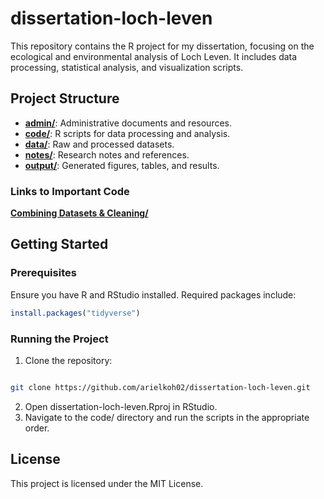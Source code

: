 # dissertation-loch-leven

This repository contains the R project for my dissertation, focusing on the ecological and environmental analysis of Loch Leven. It includes data processing, statistical analysis, and visualization scripts.

## Project Structure

- [**admin/**](https://github.com/arielkoh02/dissertation-loch-leven/tree/main/admin): Administrative documents and resources.
- [**code/**](https://github.com/arielkoh02/dissertation-loch-leven/tree/main/code): R scripts for data processing and analysis.
- [**data/**](https://github.com/arielkoh02/dissertation-loch-leven/tree/main/data): Raw and processed datasets.
- [**notes/**](https://github.com/arielkoh02/dissertation-loch-leven/tree/main/notes): Research notes and references.
- [**output/**](https://github.com/arielkoh02/dissertation-loch-leven/tree/main/output): Generated figures, tables, and results.

### Links to Important Code
[**Combining Datasets & Cleaning/**](https://arielkoh02.github.io/dissertation-loch-leven/complete-code.html)

## Getting Started

### Prerequisites

Ensure you have R and RStudio installed. Required packages include:

```R
install.packages("tidyverse")
```

### Running the Project
1. Clone the repository:​
```bash

git clone https://github.com/arielkoh02/dissertation-loch-leven.git
```
2. Open dissertation-loch-leven.Rproj in RStudio.
3. Navigate to the code/ directory and run the scripts in the appropriate order.​

## License
This project is licensed under the MIT License.
